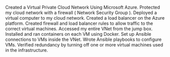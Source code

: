 Created a Virtual Private Cloud Network Using Microsoft Azure. 
Protected my cloud network with a firewall ( Network Security Group ). 
Deployed a virtual computer to my cloud network. 
Created a load balancer on the Azure platform. 
Created firewall and load balancer rules to allow traffic to the correct virtual machines. 
Accessed my entire VNet from the jump box. 
Installed and ran containers on each VM using Docker. 
Set up Ansible connections to VMs inside the VNet. 
Wrote Ansible playbooks to configure VMs. 
Verified redundancy by turning off one or more virtual machines used in the infrastructure.
